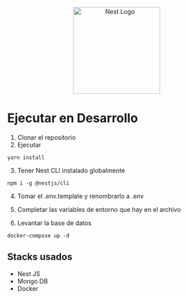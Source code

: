 <p align="center">
  <a href="http://nestjs.com/" target="blank"><img src="https://nestjs.com/img/logo-small.svg" width="200" alt="Nest Logo" /></a>
</p>

# Ejecutar en Desarrollo

1. Clonar el repositorio
2. Ejecutar
```
yarn install
```
3. Tener Nest CLI instalado globalmente
```
npm i -g @nestjs/cli
```

4. Tomar el .env.template y renombrarlo a .env

5. Completar las variables de entorno que hay en el archivo

6. Levantar la base de datos
```
docker-compose up -d
```


## Stacks usados
* Nest JS
* Mongo DB
* Docker